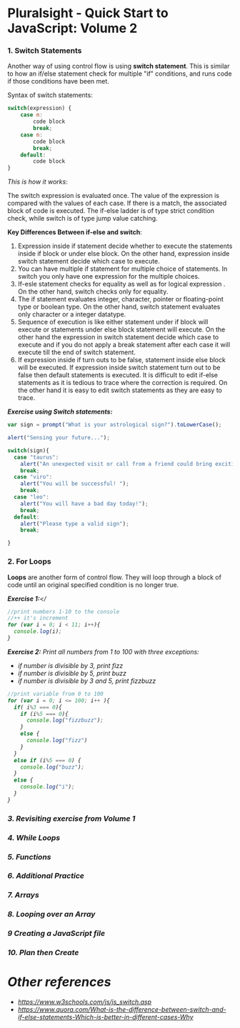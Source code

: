 # Pluralsight - Quick Start to JavaScript: Volume 2

### 1. Switch Statements

Another way of using control flow is using __switch statement__. This is similar to how an if/else statement check for multiple "if" conditions, and runs code if those conditions have been met.

Syntax of switch statements:
```JavaScript
switch(expression) {
    case n:
        code block
        break;
    case n:
        code block
        break;
    default:
        code block
}

```
<em>This is how it works</em>:

The switch expression is evaluated once.
The value of the expression is compared with the values of each case.
If there is a match, the associated block of code is executed. The if-else ladder is of type strict condition check, while switch is of type jump value catching.

__Key Differences Between if-else and switch__:

1. Expression inside if statement decide whether to execute the statements inside if block or under else block. On the other hand, expression inside switch statement decide which case to execute.
2. You can have multiple if statement for multiple choice of statements. In switch you only have one expression for the multiple choices.
3. If-esle statement checks for equality as well as for logical expression . On the other hand, switch checks only for equality.
4. The if statement evaluates integer, character, pointer or floating-point type or boolean type. On the other hand, switch statement evaluates only character or a integer datatype.
5. Sequence of execution is like either statement under if block will execute or statements under else block statement will execute. On the other hand the expression in switch statement decide which case to execute and if you do not apply a break statement after each case it will execute till the end of switch statement.
6. If expression inside if turn outs to be false, statement inside else block will be executed. If expression inside switch statement turn out to be false then default statements is executed.
It is difficult to edit if-else statements as it is tedious to trace where the correction is required. On the other hand it is easy to edit switch statements as they are easy to trace.

<em>__Exercise using Switch statements:__</em>

```JavaScript
var sign = prompt("What is your astrological sign?").toLowerCase();

alert("Sensing your future...");

switch(sign){
  case "taurus":
    alert("An unexpected visit or call from a friend could bring exciting news. You might decide to get together with this person and celebrate. ");
    break;
  case "viro":
    alert("You will be successful! ");
    break;
  case "leo":
    alert("You will have a bad day today!");
    break;
  default:
    alert("Please type a valid sign");
    break;

}
```

### 2. For Loops

__Loops__ are another form of control flow. They will loop through a block of code until an original specified condition is no longer true.

<em>__Exercise 1:__</<em>
```JavaScript
//print numbers 1-10 to the console
//++ it's increment
for (var i = 0; i < 11; i++){
  console.log(i);
}
```
<em>__Exercise 2:__</em>
Print all numbers from 1 to 100 with three exceptions:
- if number is divisible by 3, print fizz
- if number is divisible by 5, print buzz
- if number is divisible by 3 and 5, print fizzbuzz


```JavaScript
//print variable from 0 to 100
for (var i = 0; i <= 100; i++ ){
  if( i%3 === 0){
    if (i%5 === 0){
      console.log("fizzbuzz");
    }
    else {
      console.log("fizz")
    }
  }
  else if (i%5 === 0) {
    console.log("buzz");
  }
  else {
    console.log("i");
  }
}
```


### 3. Revisiting exercise from Volume 1
### 4. While Loops
### 5. Functions
### 6. Additional Practice
### 7. Arrays
### 8. Looping over an Array
### 9 Creating a JavaScript file
### 10. Plan then Create



# Other references
- https://www.w3schools.com/js/js_switch.asp
- https://www.quora.com/What-is-the-difference-between-switch-and-if-else-statements-Which-is-better-in-different-cases-Why
